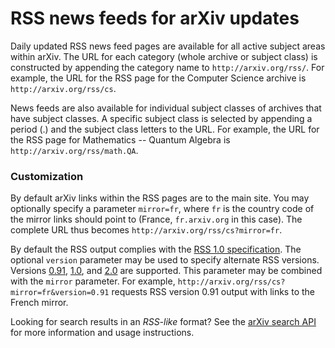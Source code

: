 RSS news feeds for arXiv updates
================================

Daily updated RSS news feed pages are available for all active subject
areas within arXiv. The URL for each category (whole archive or subject
class) is constructed by appending the category name to
`http://arxiv.org/rss/`. For example, the URL for the RSS page for the
Computer Science archive is `http://arxiv.org/rss/cs`.

News feeds are also available for individual subject classes of archives
that have subject classes. A specific subject class is selected by
appending a period (.) and the subject class letters to the URL. For
example, the URL for the RSS page for Mathematics -- Quantum Algebra is
`http://arxiv.org/rss/math.QA`.

### Customization

By default arXiv links within the RSS pages are to the main site. You
may optionally specify a parameter `mirror=fr`, where `fr` is the
country code of the mirror links should point to (France, `fr.arxiv.org`
in this case). The complete URL thus becomes
`http://arxiv.org/rss/cs?mirror=fr`.

By default the RSS output complies with the [RSS 1.0
specification](http://web.resource.org/rss/1.0/). The optional `version`
parameter may be used to specify alternate RSS versions. Versions
[0.91](http://backend.userland.com/rss091),
[1.0](http://web.resource.org/rss/1.0/), and
[2.0](http://blogs.law.harvard.edu/tech/rss) are supported. This
parameter may be combined with the `mirror` parameter. For example,
`http://arxiv.org/rss/cs?mirror=fr&version=0.91` requests RSS version
0.91 output with links to the French mirror.

Looking for search results in an *RSS-like* format? See the [arXiv search 
API](/help/api/index) for more information and usage instructions.